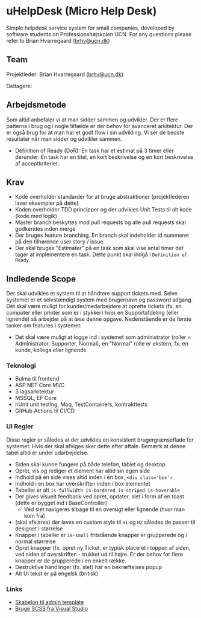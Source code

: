 # uHelpDesk (Micro Help Desk)
Simple helpdesk service system for small companies, developed by software students on Professionshøjskolen UCN. For any questions please refer to Brian Hvarregaard (brhv@ucn.dk)

## Team
Projektleder: Brian Hvarregaard (brhv@ucn.dk)

Deltagere:

## Arbejdsmetode
Som altid anbefaler vi at man sidder sammen og udvikler. Der er flere patterns i brug og i nogle tilfælde er der behov for avanceret arkitektur. Der er også brug for at man har et godt flow i sin udvikling. Vi ser de bedste resultater når man sidder og udvikler sammen.

* Definition of Ready (DoR): En task har et estimat på 3 timer eller derunder. En task har en titel, en kort beskrivelse og en kort beskrivelse af acceptkriterier.

## Krav
* Kode overholder standarder for at bruge abstraktioner (projektlederen laver eksempler på dette)
* Koden overholder TDD principper og der udvikles Unit Tests til alt kode (kode med logik)
* Master branch beskyttes mod pull requests og alle pull requests skal godkendes inden merge
* Der bruges feature branching. En branch skal indeholder id nummeret på den tilhørende user story / issue.
* Der skal bruges "Estimater" på en task som skal vise antal timer det tager at implementere en task. Dette punkt skal indgå i `Definition of Ready`


## Indledende Scope
Der skal udvikles et system til at håndtere support tickets med. Selve systemet er et selvstændigt system med brugernavn og password adgang. Det skal være muligt for kunder/medarbejdere at oprette tickets (fx. en computer eller printer som er i stykker) hvor en Supportafdeling (eller lignende) så arbejder på at løse denne opgave. Nedenstående er de første tanker om features i systemet:

* Det skal være muligt at logge ind i systemet som administrator (roller = Administrator, Supporter, Normal), en "Normal" rolle er ekstern, fx. en kunde, kollega eller lignende

### Teknologi
* Bulma til frontend
* ASP.NET Core MVC
* 3 lagsarkitektur
* MSSQL, EF Core
* nUnit unit testing, Moq, TestContainers, kontrakttests
* GitHub Actions til CI/CD

### UI Regler
Disse regler er således at der udvikles en konsistent brugergrænseflade for systemet. Hvis der skal afviges sker dette efter aftale. Bemærk at denne tabel altid er under udarbejdelse.
* Siden skal kunne fungere på både telefon, tablet og desktop
* Opret, vis og rediger et element har altid sin egen side
* Indhold på en side vises altid inden i en box, `<div class='box'>`
* Indhold i en box har overskriften inden i box elementet
* Tabeller er alt `is-fullwidth is-bordered is-striped is-hoverable`
* Der gives visuelt feedback ved opret, opdater, slet i form af en toast (dette er bygget ind i BaseController)
  * Ved slet navigeres tilbage til en oversigt eller lignende (hvor man kom fra)
* (skal afklares) der laves en custom style til `H1` og `H2` således de passer til designet i størrelse
* Knapper i tabeller er `is-small` fritstående knapper er grupperede og i normal størrelse
* Opret knapper (fx. opret ny Ticket, er typisk placeret i toppen af siden, ved siden af overskriften - trukket ud til højre. Er der behov for flere knapper er de grupperede i en enkelt række.
* Destruktive handlinger (fx. slet) har en bekræftelses popup
* Alt UI tekst er på engelsk (britisk)

### Links
* [Skabelon til admin template](https://justboil.me/bulma-admin-template/free-html-dashboard/)
* [Bruge SCSS fra Visual Studio](https://www.mikesdotnetting.com/article/367/working-with-sass-in-an-asp-net-core-application#google_vignette)
